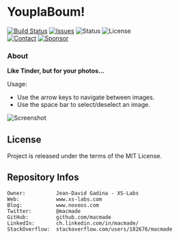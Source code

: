 YouplaBoum!
===========

[![Build Status](https://img.shields.io/github/actions/workflow/status/macmade/YouplaBoum/ci-mac.yaml?label=macOS&logo=apple)](https://github.com/macmade/YouplaBoum/actions/workflows/ci-mac.yaml)
[![Issues](http://img.shields.io/github/issues/macmade/YouplaBoum.svg?logo=github)](https://github.com/macmade/YouplaBoum/issues)
![Status](https://img.shields.io/badge/status-active-brightgreen.svg?logo=git)
![License](https://img.shields.io/badge/license-mit-brightgreen.svg?logo=open-source-initiative)  
[![Contact](https://img.shields.io/badge/follow-@macmade-blue.svg?logo=twitter&style=social)](https://twitter.com/macmade)
[![Sponsor](https://img.shields.io/badge/sponsor-macmade-pink.svg?logo=github-sponsors&style=social)](https://github.com/sponsors/macmade)

### About

**Like Tinder, but for your photos...**

Usage:
  - Use the arrow keys to navigate between images.
  - Use the space bar to select/deselect an image.

![Screenshot](Assets/Screenshot.png "Screenshot")

License
-------

Project is released under the terms of the MIT License.

Repository Infos
----------------

    Owner:          Jean-David Gadina - XS-Labs
    Web:            www.xs-labs.com
    Blog:           www.noxeos.com
    Twitter:        @macmade
    GitHub:         github.com/macmade
    LinkedIn:       ch.linkedin.com/in/macmade/
    StackOverflow:  stackoverflow.com/users/182676/macmade
